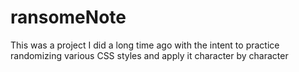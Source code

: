 # ransomeNote
This was a project  I did a long time ago with the intent to practice randomizing various CSS styles and apply it character by character
